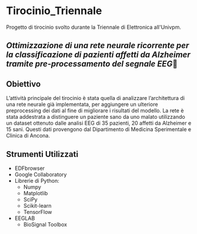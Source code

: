 # Tirocinio_Triennale
Progetto di tirocinio svolto durante la Triennale di Elettronica all'Univpm.

## ***Ottimizzazione di una rete neurale ricorrente per la classificazione di pazienti affetti da Alzheimer tramite pre-processamento del segnale EEG***🧠

## Obiettivo
L’attività principale del tirocinio è stata quella di analizzare l’architettura di una rete neurale già implementata, per aggiungere un ulteriore preprocessing dei dati al fine di migliorare i risultati del modello. La rete è stata addestrata a distinguere un paziente sano da uno malato utilizzando un dataset ottenuto dalle analisi EEG di 35 pazienti, 20 affetti da Alzheimer e 15 sani. Questi dati provengono dal Dipartimento di Medicina Sperimentale e Clinica di Ancona. 

## Strumenti Utilizzati
- EDFbrowser
- Google Collaboratory
- Librerie di Python:
  - Numpy
  - Matplotlib
  - SciPy 
  - Scikit-learn
  - TensorFlow
- EEGLAB
  - BioSignal Toolbox 
